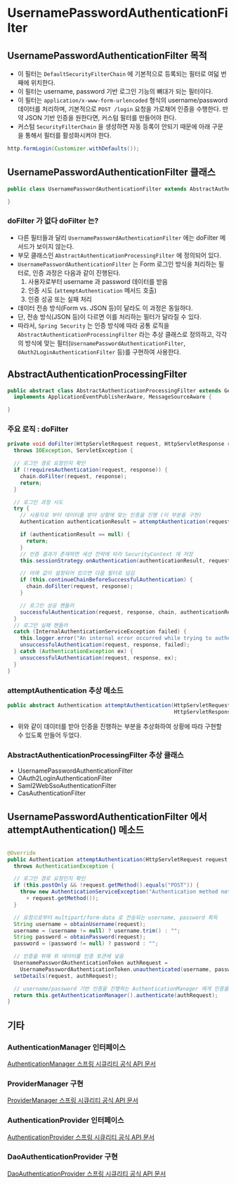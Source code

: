 # UsernamePasswordAuthenticationFilter

## UsernamePasswordAuthenticationFilter 목적

- 이 필터는 `DefaultSecurityFilterChain` 에 기본적으로 등록되는 필터로 여덟 번째에 위치한다.
- 이 필터는 username, password 기반 로그인 기능의 뼈대가 되는 필터이다.
- 이 필터는 `application/x-www-form-urlencoded` 형식의 username/password 데이터를 처리하며, 기본적으로 `POST /login` 요청을 가로채어 인증을 수행한다. 만약 JSON 기반 인증을 원한다면, 커스텀 필터를 만들어야 한다.
- 커스텀 `SecurityFilterChain` 을 생성하면 자동 등록이 안되기 때문에 아래 구문을 통해서 필터를 활성화시켜야 한다.

```java
http.formLogin(Customizer.withDefaults());
```

## UsernamePasswordAuthenticationFilter 클래스

```java
public class UsernamePasswordAuthenticationFilter extends AbstractAuthenticationProcessingFilter {

}
```

### doFilter 가 없다 doFilter 는?

- 다른 필터들과 달리 `UsernamePasswordAuthenticationFilter` 에는 doFilter 메서드가 보이지 않는다.
- 부모 클래스인 `AbstractAuthenticationProcessingFilter` 에 정의되어 있다.
- `UsernamePasswordAuthenticationFilter` 는 Form 로그인 방식을 처리하는 필터로, 인증 과정은 다음과 같이 진행된다.
  1. 사용자로부터 username 과 password 데이터를 받음
  2. 인증 시도 (`attemptAuthentication` 메서드 호출)
  3. 인증 성공 또는 실패 처리
- 데이터 전송 방식(Form vs. JSON 등)이 달라도 이 과정은 동일하다.
- 단, 전송 방식(JSON 등)이 다르면 이를 처리하는 필터가 달라질 수 있다.
- 따라서, `Spring Security` 는 인증 방식에 따라 공통 로직을 `AbstractAuthenticationProcessingFilter` 라는 추상 클래스로 정의하고, 각각의 방식에 맞는 필터(`UsernamePasswordAuthenticationFilter`, `OAuth2LoginAuthenticationFilter` 등)를 구현하여 사용한다.

## AbstractAuthenticationProcessingFilter

```java
public abstract class AbstractAuthenticationProcessingFilter extends GenericFilterBean
  implements ApplicationEventPublisherAware, MessageSourceAware {

}
```

### 주요 로직 : doFilter

```java
private void doFilter(HttpServletRequest request, HttpServletResponse response, FilterChain chain)
  throws IOException, ServletException {

  // 로그인 경로 요청인지 확인
  if (!requiresAuthentication(request, response)) {
    chain.doFilter(request, response);
    return;
  }

  // 로그인 과정 시도
  try {
    // 사용자로 부터 데이터를 받아 상황에 맞는 인증을 진행 (이 부분을 구현)
    Authentication authenticationResult = attemptAuthentication(request, response);

    if (authenticationResult == null) {
      return;
    }
    // 인증 결과가 존재하면 세션 전략에 따라 SecurityContext 에 저장
    this.sessionStrategy.onAuthentication(authenticationResult, request, response);

    // 아래 값이 설정되어 있으면 다음 필터로 넘김
    if (this.continueChainBeforeSuccessfulAuthentication) {
      chain.doFilter(request, response);
    }

    // 로그인 성공 핸들러
    successfulAuthentication(request, response, chain, authenticationResult);
  }
  // 로그인 실패 핸들러
  catch (InternalAuthenticationServiceException failed) {
    this.logger.error("An internal error occurred while trying to authenticate the user.", failed);
    unsuccessfulAuthentication(request, response, failed);
  } catch (AuthenticationException ex) {
    unsuccessfulAuthentication(request, response, ex);
  }
}
```

### attemptAuthentication 추상 메소드

```java
public abstract Authentication attemptAuthentication(HttpServletRequest request,
                                                     HttpServletResponse response) throws AuthenticationException, IOException, ServletException;
```

- 위와 같이 데이터를 받아 인증을 진행하는 부분을 추상화하여 상황에 따라 구현할 수 있도록 만들어 두었다.

### AbstractAuthenticationProcessingFilter 추상 클래스

  - UsernamePasswordAuthenticationFilter
  - OAuth2LoginAuthenticationFilter
  - Saml2WebSsoAuthenticationFilter
  - CasAuthenticationFilter

## UsernamePasswordAuthenticationFilter 에서 attemptAuthentication() 메소드

```java

@Override
public Authentication attemptAuthentication(HttpServletRequest request, HttpServletResponse response)
  throws AuthenticationException {

  // 로그인 경로 요청인지 확인
  if (this.postOnly && !request.getMethod().equals("POST")) {
    throw new AuthenticationServiceException("Authentication method not supported: "
      + request.getMethod());
  }

  // 요청으로부터 multipart/form-data 로 전송되는 username, password 획득
  String username = obtainUsername(request);
  username = (username != null) ? username.trim() : "";
  String password = obtainPassword(request);
  password = (password != null) ? password : "";

  // 인증을 위해 위 데이터를 인증 토큰에 넣음
  UsernamePasswordAuthenticationToken authRequest =
    UsernamePasswordAuthenticationToken.unauthenticated(username, password);
  setDetails(request, authRequest);

  // username/password 기반 인증을 진행하는 AuthenticationManager 에게 인증을 요청 후 응답
  return this.getAuthenticationManager().authenticate(authRequest);
}
```

## 기타

### AuthenticationManager 인터페이스
[AuthenticationManager 스프링 시큐리티 공식 API 문서](https://docs.spring.io/spring-security/site/docs/current/api/org/springframework/security/authentication/AuthenticationManager.html)

### ProviderManager 구현
[ProviderManager 스프링 시큐리티 공식 API 문서](https://docs.spring.io/spring-security/site/docs/current/api/org/springframework/security/authentication/ProviderManager.html)

### AuthenticationProvider 인터페이스
[AuthenticationProvider 스프링 시큐리티 공식 API 문서](https://docs.spring.io/spring-security/site/docs/current/api/org/springframework/security/authentication/AuthenticationProvider.html)

### DaoAuthenticationProvider 구현
[DaoAuthenticationProvider 스프링 시큐리티 공식 API 문서](https://docs.spring.io/spring-security/site/docs/current/api/org/springframework/security/authentication/dao/DaoAuthenticationProvider.html)

